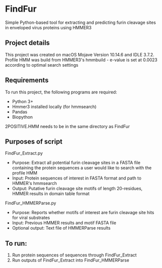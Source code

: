 # FindFur

Simple Python-based tool for extracting and predicting furin cleavage sites in enveloped virus proteins using HMMER3

## Project details
This project was created on macOS Mojave Version 10.14.6 and IDLE 3.7.2. 
Profile HMM was build from HMMER3's hmmbuild - e-value is set at 0.0023 according to optimal search settings

## Requirements
To run this project, the following programs are required:
* Python 3+
* Hmmer3 installed locally (for hmmsearch)
* Pandas
* Biopython

2POSITIVE.HMM needs to be in the same directory as FindFur

## Purposes of script
FindFur_Extract.py
* Purpose: Extract all potential furin cleavage sites in a FASTA file containing the protein sequences a user would like to search with the profile HMM 
* Input: Protein sequences of interest in FASTA format and path to HMMER's hmmsearch 
* Output: Putative furin cleavage site motifs of length 20-residues, HMMER results in domain table format

FindFur_HMMERParse.py
* Purpose: Reports whether motifs of interest are furin cleavage site hits for viral substrates 
* Input: Previous HMMER results and motif FASTA file
* Optional output: Text file of HMMERParse results

## To run:
1. Run protein sequences of sequences through FindFur_Extract
2. Run outputs of FindFur_Extract into FindFur_HMMERParse
